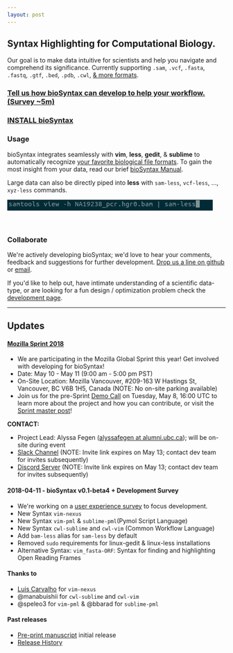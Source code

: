 ```yaml
---
layout: post
---
```


## Syntax Highlighting for Computational Biology.

Our goal is to make data intuitive for scientists and help you navigate and comprehend its significance. Currently supporting `.sam`, `.vcf`, `.fasta`, `.fastq`, `.gtf`, `.bed`, `.pdb`, `.cwl`, [& more formats](https://biosyntax.org/man#supported-file-formats).

<div style="text-align:center">
<script src="https://asciinema.org/a/153567.js" id="asciicast-153567" async></script>
</div>

<!--[<img src="http://biosyntax.org/images/sam-less-2.gif">](images/screens/sam-less.png)
-->

### [Tell us how bioSyntax can develop to help your workflow. (Survey ~5m)](https://goo.gl/forms/YO89fEPw71JpH3Ac2)

### [INSTALL bioSyntax](install)

### Usage

bioSyntax integrates seamlessly with **vim**, **less**, **gedit**, & **sublime** to automatically recognize [your favorite biological file formats](man#supported-file-formats). To gain the most insight from your data, read our brief [bioSyntax Manual](man).

Large data can also be directly piped into **less** with `sam-less`, `vcf-less`, ..., `xyz-less` commands.

![Example less command](images/sam-less_command.gif)

&nbsp;

### Collaborate

We're actively developing bioSyntax; we'd love to hear your comments, feedback and suggestions for further development. [Drop us a line on github](https://github.com/bioSyntax/bioSyntax/issues) or [email](mailto:info@bioSyntax.org).

If you'd like to help out, have intimate understanding of a scientific data-type, or are looking for a fun design / optimization problem check the [development page](dev).

------------------------------------------------------------------------------

## Updates

#### [Mozilla Sprint 2018](https://www.mozillapulse.org/entry/655)
- We are participating in the Mozilla Global Sprint this year! Get involved with developing for bioSyntax!
- Date: May 10 - May 11 (9:00 am - 5:00 pm PST)
- On-Site Location: Mozilla Vancouver, #209-163 W Hastings St, Vancouver, BC V6B 1H5, Canada (NOTE: No on-site parking available)
- Join us for the pre-Sprint [Demo Call](https://public.etherpad-mozilla.org/p/ol5-demos-b) on Tuesday, May 8, 16:00 UTC to learn more about the project and how you can contribute, or visit the [Sprint master post](https://github.com/bioSyntax/bioSyntax/issues/38)!

**CONTACT:**
- Project Lead: Alyssa Fegen ([alyssafegen at alumni.ubc.ca](mailto:alyssafegen@alumni.ubc.ca)); will be on-site during event
- [Slack Channel](https://join.slack.com/t/biosyntax/shared_invite/enQtMzU5OTAwNTc0MjI5LTIxNGU4YzQ1ODljZjg0OTE2M2Y5MDY0MjUwOTA4ZjIwMjVjYjgzNTA5ZGM1ZTliNDMwMGUxMmUzOTI3YWMwOTk) (NOTE: Invite link expires on May 13; contact dev team for invites subsequently)
- [Discord Server](https://discord.gg/PAD6y4p) (NOTE: Invite link expires on May 13; contact dev team for invites subsequently)

#### 2018-04-11 - bioSyntax v0.1-beta4 + Development Survey
- We're working on a [user experience survey](https://goo.gl/forms/YO89fEPw71JpH3Ac2) to focus development.
- New Syntax `vim-nexus`
- New Syntax `vim-pml` & `sublime-pml`(Pymol Script Language)
- New Syntax `cwl-sublime` and `cwl-vim` (Common Workflow Language)
- Add `bam-less` alias for `sam-less` by default
- Removed `sudo` requirements for linux-gedit & linux-less installations
- Alternative Syntax: `vim_fasta-ORF`: Syntax for finding and highlighting Open Reading Frames

#### Thanks to
- [Luis Carvalho](https://vim.sourceforge.io/scripts/script.php?script_id=964) for `vim-nexus`
- @manabuishii for `cwl-sublime` and `cwl-vim`
- @speleo3 for `vim-pml` & @bbarad for `sublime-pml`

#### Past releases
- [Pre-print manuscript](https://www.biorxiv.org/content/early/2017/12/20/235820) initial release
- [Release History](https://github.com/bioSyntax/bioSyntax/releases)
